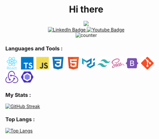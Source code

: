 <div id="header" align="center">
  <h1>Hi there</h1>
  <img src="https://media.giphy.com/media/k0ijJhqrUP4T2EvmJ1/giphy.gif" width="200"/>
</div>
<div id="badges" align="center">
  <a href="https://www.linkedin.com/in/diego-%C3%A1lvarez-garc%C3%ADa/">
    <img src="https://img.shields.io/badge/LinkedIn-blue?logo=linkedin&logoColor=white&style=for-the-badge" alt="LinkedIn Badge"/>
  </a>
  <a href="https://open.spotify.com/user/diego.stoner?si=580cc9a8a24640a2">
    <img src="https://img.shields.io/badge/Spotify-green?logo=spotify&logoColor=white&style=for-the-badge" alt="Youtube Badge"/>
  </a>
</div>
<div align="center">
  <img src="https://komarev.com/ghpvc/?username=DiegoSt23" alt="counter" />
</div>

### Languages and Tools :
<div>
  <img src="https://github.com/devicons/devicon/blob/master/icons/react/react-original-wordmark.svg" title="React" alt="React" width="40"     height="40"/>&nbsp;
  <img src="https://github.com/devicons/devicon/blob/master/icons/typescript/typescript-plain.svg" title="React" alt="React" width="40"     height="40"/>&nbsp;
  <img src="https://github.com/devicons/devicon/blob/master/icons/javascript/javascript-original.svg" title="JavaScript" alt="JavaScript" width="40" height="40"/>&nbsp;
  <img src="https://github.com/devicons/devicon/blob/master/icons/css3/css3-plain.svg"  title="CSS3" alt="CSS" width="40" height="40"/>&nbsp;
  <img src="https://github.com/devicons/devicon/blob/master/icons/html5/html5-original.svg" title="HTML5" alt="HTML" width="40" height="40"/>&nbsp;
  <img src="https://github.com/devicons/devicon/blob/master/icons/materialui/materialui-original.svg" title="Material UI" alt="Material UI" width="40" height="40"/>&nbsp;
  <img src="https://github.com/devicons/devicon/blob/master/icons/tailwindcss/tailwindcss-plain.svg" title="Git" **alt="Git" width="40" height="40"/>
  <img src="https://github.com/devicons/devicon/blob/master/icons/sass/sass-original.svg" title="Git" **alt="Git" width="40" height="40"/>
  <img src="https://github.com/devicons/devicon/blob/master/icons/bootstrap/bootstrap-plain.svg" title="Material UI" alt="Material UI" width="40" height="40"/>&nbsp;
  <img src="https://github.com/devicons/devicon/blob/master/icons/git/git-plain.svg" title="Git" **alt="Git" width="40" height="40"/>
  <img src="https://github.com/devicons/devicon/blob/master/icons/redux/redux-original.svg" title="Redux" alt="Redux " width="40" height="40"/>&nbsp;
  <img src="https://github.com/devicons/devicon/blob/master/icons/eslint/eslint-original.svg" title="Firebase" alt="Firebase" width="40" height="40"/>&nbsp;
</div>

### My Stats :
  [![GitHub Streak](http://github-readme-streak-stats.herokuapp.com?user=DiegoSt23&theme=dark&background=000000a6)](https://git.io/streak-stats)

### Top Langs :
  [![Top Langs](https://github-readme-stats.vercel.app/api/top-langs/?username=DiegoSt23&layout=compact&theme=vision-friendly-dark)](https://github.com/anuraghazra/github-readme-stats)





<!--
**DiegoSt23/DiegoSt23** is a ✨ _special_ ✨ repository because its `README.md` (this file) appears on your GitHub profile.

Here are some ideas to get you started:

- 🔭 I’m currently working on ...
- 🌱 I’m currently learning ...
- 👯 I’m looking to collaborate on ...
- 🤔 I’m looking for help with ...
- 💬 Ask me about ...
- 📫 How to reach me: ...
- 😄 Pronouns: ...
- ⚡ Fun fact: ...
-->
